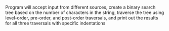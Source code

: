 Program will accept input from different sources, create a binary search tree based on the number of
characters in the string, traverse the tree using level-order, pre-order, and post-order traversals, and print out the
results for all three traversals with specific indentations
